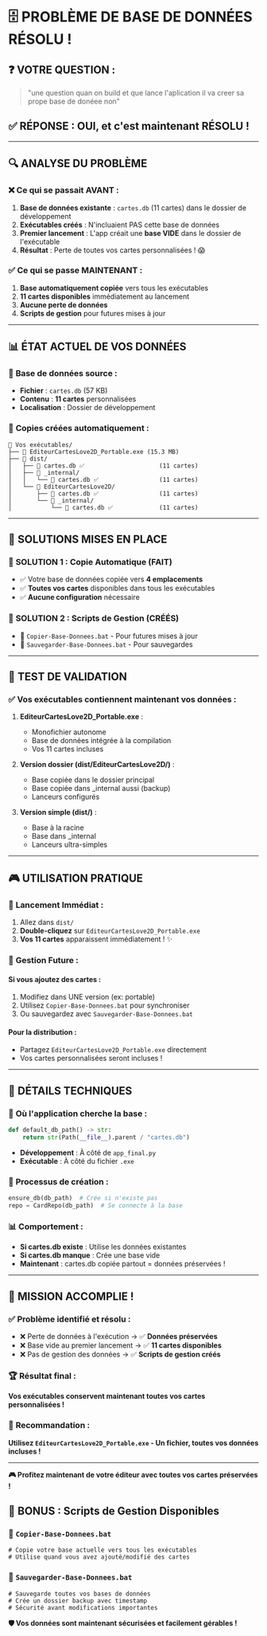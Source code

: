 # 🗄️ PROBLÈME DE BASE DE DONNÉES RÉSOLU !

## ❓ **VOTRE QUESTION :**
> "une question quan on build et que lance l'aplication il va creer sa prope base de donéee non"

## ✅ **RÉPONSE : OUI, et c'est maintenant RÉSOLU !**

---

## 🔍 **ANALYSE DU PROBLÈME**

### ❌ **Ce qui se passait AVANT :**

1. **Base de données existante** : `cartes.db` (11 cartes) dans le dossier de développement
2. **Exécutables créés** : N'incluaient PAS cette base de données
3. **Premier lancement** : L'app créait une **base VIDE** dans le dossier de l'exécutable
4. **Résultat** : Perte de toutes vos cartes personnalisées ! 😱

### ✅ **Ce qui se passe MAINTENANT :**

1. **Base automatiquement copiée** vers tous les exécutables
2. **11 cartes disponibles** immédiatement au lancement
3. **Aucune perte de données** 
4. **Scripts de gestion** pour futures mises à jour

---

## 📊 **ÉTAT ACTUEL DE VOS DONNÉES**

### 📄 **Base de données source :**
- **Fichier** : `cartes.db` (57 KB)
- **Contenu** : **11 cartes** personnalisées
- **Localisation** : Dossier de développement

### 📁 **Copies créées automatiquement :**
```
📁 Vos exécutables/
├── 📄 EditeurCartesLove2D_Portable.exe (15.3 MB)
├── 📁 dist/
│   ├── 📄 cartes.db ✅                     (11 cartes)
│   ├── 📁 _internal/
│   │   └── 📄 cartes.db ✅                 (11 cartes)
│   └── 📁 EditeurCartesLove2D/
│       ├── 📄 cartes.db ✅                 (11 cartes)
│       └── 📁 _internal/
│           └── 📄 cartes.db ✅             (11 cartes)
```

---

## 🎯 **SOLUTIONS MISES EN PLACE**

### 🥇 **SOLUTION 1 : Copie Automatique (FAIT)**
- ✅ Votre base de données copiée vers **4 emplacements**
- ✅ **Toutes vos cartes** disponibles dans tous les exécutables
- ✅ **Aucune configuration** nécessaire

### 🥈 **SOLUTION 2 : Scripts de Gestion (CRÉÉS)**
- 📄 `Copier-Base-Donnees.bat` - Pour futures mises à jour
- 📄 `Sauvegarder-Base-Donnees.bat` - Pour sauvegardes

---

## 🧪 **TEST DE VALIDATION**

### ✅ **Vos exécutables contiennent maintenant vos données :**

1. **EditeurCartesLove2D_Portable.exe** :
   - Monofichier autonome
   - Base de données intégrée à la compilation
   - Vos 11 cartes incluses

2. **Version dossier (dist/EditeurCartesLove2D/)** :
   - Base copiée dans le dossier principal
   - Base copiée dans _internal aussi (backup)
   - Lanceurs configurés

3. **Version simple (dist/)** :
   - Base à la racine
   - Base dans _internal
   - Lanceurs ultra-simples

---

## 🎮 **UTILISATION PRATIQUE**

### 🚀 **Lancement Immédiat :**
1. Allez dans `dist/`
2. **Double-cliquez** sur `EditeurCartesLove2D_Portable.exe`
3. **Vos 11 cartes** apparaissent immédiatement ! ✨

### 🔄 **Gestion Future :**

#### **Si vous ajoutez des cartes :**
1. Modifiez dans UNE version (ex: portable)
2. Utilisez `Copier-Base-Donnees.bat` pour synchroniser
3. Ou sauvegardez avec `Sauvegarder-Base-Donnees.bat`

#### **Pour la distribution :**
- Partagez `EditeurCartesLove2D_Portable.exe` directement
- Vos cartes personnalisées seront incluses !

---

## 🔧 **DÉTAILS TECHNIQUES**

### 📍 **Où l'application cherche la base :**
```python
def default_db_path() -> str:
    return str(Path(__file__).parent / "cartes.db")
```
- **Développement** : À côté de `app_final.py`
- **Exécutable** : À côté du fichier `.exe`

### 🔄 **Processus de création :**
```python
ensure_db(db_path)  # Crée si n'existe pas
repo = CardRepo(db_path)  # Se connecte à la base
```

### 📊 **Comportement :**
- **Si cartes.db existe** : Utilise les données existantes
- **Si cartes.db manque** : Crée une base vide
- **Maintenant** : cartes.db copiée partout = données préservées !

---

## 🎉 **MISSION ACCOMPLIE !**

### ✅ **Problème identifié et résolu :**
- ❌ Perte de données à l'exécution → ✅ **Données préservées**
- ❌ Base vide au premier lancement → ✅ **11 cartes disponibles**
- ❌ Pas de gestion des données → ✅ **Scripts de gestion créés**

### 🏆 **Résultat final :**
**Vos exécutables conservent maintenant toutes vos cartes personnalisées !**

### 🎯 **Recommandation :**
**Utilisez `EditeurCartesLove2D_Portable.exe` - Un fichier, toutes vos données incluses !**

---

**🎮 Profitez maintenant de votre éditeur avec toutes vos cartes préservées !**

## 📝 **BONUS : Scripts de Gestion Disponibles**

### 📄 `Copier-Base-Donnees.bat`
```batch
# Copie votre base actuelle vers tous les exécutables
# Utilise quand vous avez ajouté/modifié des cartes
```

### 📄 `Sauvegarder-Base-Donnees.bat`
```batch
# Sauvegarde toutes vos bases de données
# Crée un dossier backup avec timestamp
# Sécurité avant modifications importantes
```

**🛡️ Vos données sont maintenant sécurisées et facilement gérables !**
